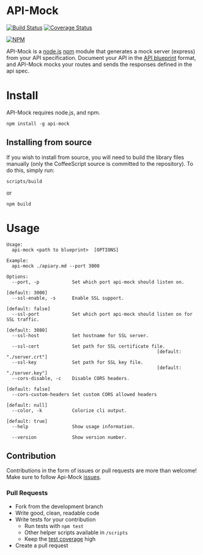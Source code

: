 # API-Mock

[![Build Status](https://travis-ci.org/localmed/api-mock.png?branch=master)](https://travis-ci.org/localmed/api-mock)
[![Coverage Status](https://img.shields.io/coveralls/localmed/api-mock.svg)](https://coveralls.io/r/localmed/api-mock?branch=master)

[![NPM](https://nodei.co/npm/api-mock.png?downloads=true)](https://nodei.co/npm/api-mock/)

API-Mock is a [node.js](http://nodejs.org/) [npm](https://npmjs.org/) module that generates a mock server (express) from your API specification. Document your API in the [API blueprint](http://apiblueprint.org/) format, and API-Mock mocks your routes and sends the responses defined in the api spec.

# Install

API-Mock requires node.js, and npm.

    npm install -g api-mock

## Installing from source

If you wish to install from source, you will need to build the library files manually (only the CoffeeScript source is committed to the repository). To do this, simply run:

    scripts/build

or

    npm build

# Usage

    Usage:
      api-mock <path to blueprint>  [OPTIONS]

    Example:
      api-mock ./apiary.md --port 3000

    Options:
      --port, -p            Set which port api-mock should listen on.
                                                                     [default: 3000]
      --ssl-enable, -s      Enable SSL support.
                                                                    [default: false]
      --ssl-port            Set which port api-mock should listen on for SSL traffic.
                                                                     [default: 3080]
      --ssl-host            Set hostname for SSL server.

      --ssl-cert            Set path for SSL certificate file.
                                                           [default: "./server.crt"]
      --ssl-key             Set path for SSL key file.
                                                           [default: "./server.key"]
      --cors-disable, -c    Disable CORS headers.
                                                                    [default: false]
      --cors-custom-headers Set custom CORS allowed headers
                                                                    [default: null]
      --color, -k           Colorize cli output.
                                                                    [default: true]
      --help                Show usage information.

      --version             Show version number.


## Contribution
Contributions in the form of issues or pull requests are more than welcome! Make sure to follow Api-Mock [issues].

### Pull Requests

- Fork from the development branch
- Write good, clean, readable code
- Write tests for your contribution
    + Run tests with `npm test`
    + Other helper scripts available in `/scripts`
    + Keep the [test coverage] high
- Create a pull request

[test coverage]: https://coveralls.io/r/localmed/api-mock?branch=master
[issues]: https://github.com/localmed/api-mock/issues?state=open
